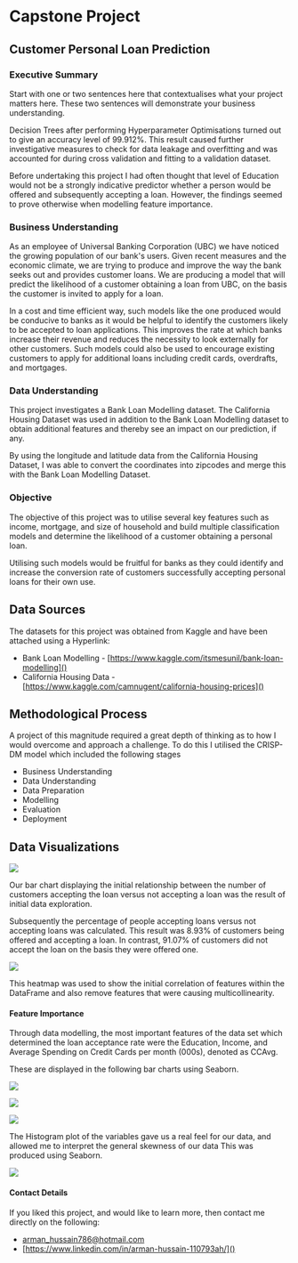 # Capstone Project   
## Customer Personal Loan Prediction 
### Executive Summary

Start with one or two sentences here that contextualises what your project matters here.
These two sentences will demonstrate your business understanding. 

Decision Trees after performing Hyperparameter Optimisations turned out to give an accuracy level of 99.912%. This result caused further investigative measures to check for data leakage and overfitting and was accounted for during cross validation and fitting to a validation dataset.

Before undertaking this project I had often thought that level of Education would not be a strongly indicative predictor whether a person would be offered and subsequently accepting a loan. However, the findings seemed to prove otherwise when modelling feature importance.

### Business Understanding
As an employee of Universal Banking Corporation (UBC) we have noticed the growing population of our bank's users. Given recent measures and the economic climate, we are trying to produce and improve the way the bank seeks out and provides customer loans. We are producing a model that will predict the likelihood of a customer obtaining a loan from UBC, on the basis the customer is invited to apply for a loan. 

In a cost and time efficient way, such models like the one produced would be conducive to banks as it would be helpful to identify the customers likely to be accepted to loan applications. This improves the rate at which banks increase their revenue and reduces the necessity to look externally for other customers. Such models could also be used to encourage existing customers to apply for additional loans including credit cards, overdrafts, and mortgages.

### Data Understanding

This project investigates a Bank Loan Modelling dataset. The California Housing Dataset was used in addition to the Bank Loan Modelling dataset to obtain additional features and thereby see an impact on our prediction, if any. 

By using the longitude and latitude data from the California Housing Dataset, I was able to convert the coordinates into zipcodes and merge this with the Bank Loan Modelling Dataset.

### Objective

The objective of this project was to utilise several key features such as income, mortgage, and size of household and build multiple classification models and determine the likelihood of a customer obtaining a personal loan. 

Utilising such models would be fruitful for banks as they could identify and increase the conversion rate of customers successfully accepting personal loans for their own use.

## Data Sources
The datasets for this project was obtained from Kaggle and have been attached using a Hyperlink:

- Bank Loan Modelling - [https://www.kaggle.com/itsmesunil/bank-loan-modelling]()
- California Housing Data -  [https://www.kaggle.com/camnugent/california-housing-prices]()

## Methodological Process

A project of this magnitude required a great depth of thinking as to how I would overcome and approach a challenge. To do this I utilised the CRISP-DM model which included the following stages

- Business Understanding
- Data Understanding
- Data Preparation
- Modelling
- Evaluation
- Deployment

## Data Visualizations

![](Images/Acceptance.png)

Our bar chart displaying the initial relationship between the number of customers accepting the loan versus not accepting a loan was the result of initial data exploration. 

Subsequently the percentage of people accepting loans versus not accepting loans was calculated. This result was 8.93% of customers being offered and accepting a loan. In contrast, 91.07% of customers did not accept the loan on the basis they were offered one.

![](Images/HeatMap.png)

This heatmap was used to show the initial correlation of features within the DataFrame and also remove features that were causing multicollinearity. 

#### Feature Importance

Through data modelling, the most important features of the data set which determined the loan acceptance rate were the Education, Income, and Average Spending on Credit Cards per month (000s), denoted as CCAvg.

These are displayed in the following bar charts using Seaborn.

![](Images/Education.png)

![](Images/Income.png)

![](Images/CCAvg.png)

The Histogram plot of the variables gave us a real feel for our data, and allowed me to interpret the general skewness of our data This was produced using Seaborn.

![](Images/Histplot.png)

#### Contact Details

If you liked this project, and would like to learn more, then contact me directly on the following:

* [arman_hussain786@hotmail.com]()
* [https://www.linkedin.com/in/arman-hussain-110793ah/]()


